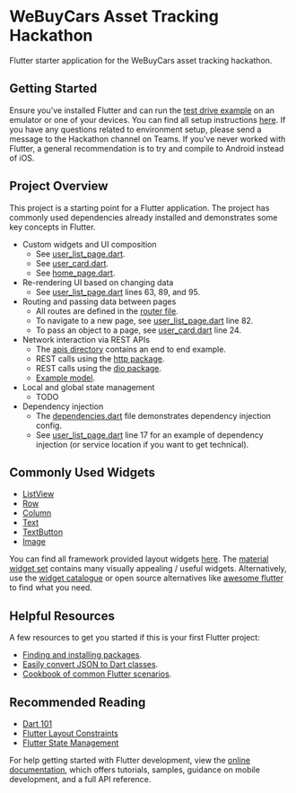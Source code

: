 # WeBuyCars Asset Tracking Hackathon

Flutter starter application for the WeBuyCars asset tracking hackathon.

## Getting Started

Ensure you've installed Flutter and can run the [test drive example](https://docs.flutter.dev/get-started/test-drive) 
on an emulator or one of your devices. You can find all setup instructions [here](https://docs.flutter.dev/get-started/install). 
If you have any questions related to environment setup, please send a message to the Hackathon channel on Teams. 
If you've never worked with Flutter, a general recommendation is to try and compile to Android instead of iOS.

## Project Overview

This project is a starting point for a Flutter application. The project has commonly used dependencies 
already installed and demonstrates some key concepts in Flutter. 

- Custom widgets and UI composition
  - See [user_list_page.dart](lib/pages/users/user_list_page.dart).
  - See [user_card.dart](lib/widgets/user_card.dart).
  - See [home_page.dart](lib/pages/home_page.dart).
- Re-rendering UI based on changing data
  - See [user_list_page.dart](lib/pages/users/user_list_page.dart) lines 63, 89, and 95.
- Routing and passing data between pages
  - All routes are defined in the [router file](lib/router.dart).
  - To navigate to a new page, see [user_list_page.dart](lib/pages/users/user_list_page.dart) line 82.
  - To pass an object to a page, see [user_card.dart](lib/widgets/user_card.dart) line 24.
- Network interaction via REST APIs
  - The [apis directory](lib/apis) contains an end to end example. 
  - REST calls using the [http package](lib/apis/implementations/http_user_api.dart).
  - REST calls using the [dio package](lib/apis/implementations/dio_user_api.dart).
  - [Example model](lib/apis/models/user.dart).
- Local and global state management
  - TODO
- Dependency injection
  - The [dependencies.dart](lib/dependencies.dart) file demonstrates dependency injection config.
  - See [user_list_page.dart](lib/pages/users/user_list_page.dart) line 17 for an example of dependency injection (or service location if you want to get technical).

## Commonly Used Widgets

- [ListView](https://api.flutter.dev/flutter/widgets/ListView-class.html)
- [Row](https://api.flutter.dev/flutter/widgets/Row-class.html)
- [Column](https://api.flutter.dev/flutter/widgets/Column-class.html)
- [Text](https://api.flutter.dev/flutter/widgets/Text-class.html)
- [TextButton](https://api.flutter.dev/flutter/material/TextButton-class.html)
- [Image](https://api.flutter.dev/flutter/widgets/Image-class.html)

You can find all framework provided layout widgets [here](https://docs.flutter.dev/development/ui/widgets/layout). 
The [material widget set](https://docs.flutter.dev/development/ui/widgets/material) contains many visually 
appealing / useful widgets. Alternatively, use the [widget catalogue](https://docs.flutter.dev/development/ui/widgets) 
or open source alternatives like [awesome flutter](https://github.com/Solido/awesome-flutter#ui) to find what you need.

## Helpful Resources

A few resources to get you started if this is your first Flutter project:

- [Finding and installing packages](https://docs.flutter.dev/development/packages-and-plugins/using-packages).
- [Easily convert JSON to Dart classes](https://javiercbk.github.io/json_to_dart).
- [Cookbook of common Flutter scenarios](https://docs.flutter.dev/cookbook).

## Recommended Reading

- [Dart 101](https://dart.dev/guides/language/language-tour)
- [Flutter Layout Constraints](https://docs.flutter.dev/development/ui/layout/constraints)
- [Flutter State Management](https://docs.flutter.dev/development/data-and-backend/state-mgmt/intro)

For help getting started with Flutter development, view the
[online documentation](https://docs.flutter.dev/), which offers tutorials,
samples, guidance on mobile development, and a full API reference.

